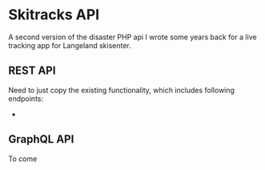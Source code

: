 
# Skitracks API

A second version of the disaster PHP api I wrote some years back for a live tracking app for Langeland skisenter.


## REST API
Need to just copy the existing functionality, which includes following endpoints:

- 


## GraphQL API
To come
